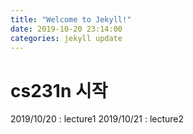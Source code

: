 ```yaml
---
title: "Welcome to Jekyll!"
date: 2019-10-20 23:14:00
categories: jekyll update
---
```

# cs231n 시작

2019/10/20 : lecture1
2019/10/21 : lecture2

